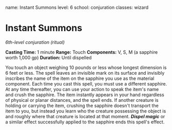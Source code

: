 name: Instant Summons
level: 6
school: conjuration
classes: wizard

# Instant Summons
_6th-level conjuration (ritual)_

**Casting Time:** 1 minute
**Range:** Touch
**Components:** V, S, M (a sapphire worth 1,000 gp)
**Duration:** Until dispelled

You touch an object weighing 10 pounds or less whose longest dimension is 6 feet or less. The spell leaves an invisible mark on its surface and invisibly inscribes the name of the item on the sapphire you use as the material component. Each time you cast this spell, you must use a different sapphire.
At any time thereafter, you can use your action to speak the item's name and crush the sapphire. The item instantly appears in your hand regardless of physical or planar distances, and the spell ends.
If another creature is holding or carrying the item, crushing the sapphire doesn't transport the item to you, but instead you learn who the creature possessing the object is and roughly where that creature is located at that moment.
**_Dispel magic_** or a similar effect successfully applied to the sapphire ends this spell's effect.
